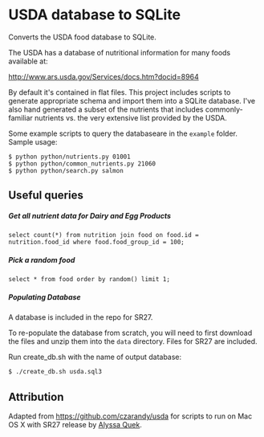 # USDA database to SQLite

Converts the USDA food database to SQLite.

The USDA has a database of nutritional information for many foods available at:

  http://www.ars.usda.gov/Services/docs.htm?docid=8964

By default it's contained in flat files. This project includes scripts to generate appropriate schema and import them into a SQLite database. I've also hand generated a subset of the nutrients that includes commonly-familiar nutrients vs. the very extensive list provided by the USDA.

Some example scripts to query the databaseare in the `example` folder. Sample usage:
```
$ python python/nutrients.py 01001
$ python python/common_nutrients.py 21060
$ python python/search.py salmon
```

## Useful queries

##### Get all nutrient data for Dairy and Egg Products
```
select count(*) from nutrition join food on food.id = nutrition.food_id where food.food_group_id = 100;
```

##### Pick a random food
```
select * from food order by random() limit 1;
```

##### Populating Database

A database is included in the repo for SR27.

To re-populate the database from scratch, you will need to first download the files and unzip them into the `data` directory. Files for SR27 are included. 

Run create_db.sh with the name of output database:
```sh
$ ./create_db.sh usda.sql3
```

## Attribution
Adapted from <https://github.com/czarandy/usda> for scripts to run on Mac OS X with SR27 release by [Alyssa Quek](https://github.com/alyssaq).
